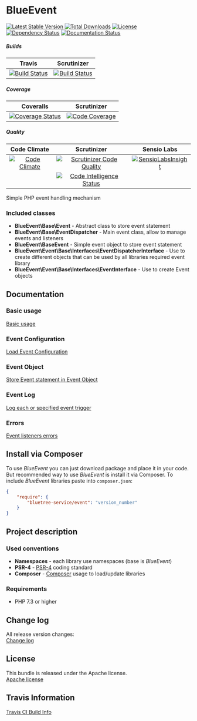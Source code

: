 # BlueEvent

[![Latest Stable Version](https://poser.pugx.org/bluetree-service/event/v/stable.svg)](https://packagist.org/packages/bluetree-service/event)
[![Total Downloads](https://poser.pugx.org/bluetree-service/event/downloads.svg)](https://packagist.org/packages/bluetree-service/event)
[![License](https://poser.pugx.org/bluetree-service/event/license.svg)](https://packagist.org/packages/bluetree-service/event)
[![Dependency Status](https://www.versioneye.com/user/projects/5926da93368b08001772764b/badge.svg?style=flat)](https://www.versioneye.com/user/projects/5926da93368b08001772764b)
[![Documentation Status](https://readthedocs.org/projects/event/badge/?version=latest)](https://readthedocs.org/projects/event/?badge=latest)

##### Builds
| Travis | Scrutinizer |
|:---:|:---:|
| [![Build Status](https://travis-ci.org/bluetree-service/event.svg)](https://travis-ci.org/bluetree-service/event) | [![Build Status](https://scrutinizer-ci.com/g/bluetree-service/event/badges/build.png?b=master)](https://scrutinizer-ci.com/g/bluetree-service/event/build-status/master) |

##### Coverage
| Coveralls | Scrutinizer |
|:---:|:---:|
| [![Coverage Status](https://coveralls.io/repos/github/bluetree-service/event/badge.svg?branch=master)](https://coveralls.io/github/bluetree-service/event?branch=master) | [![Code Coverage](https://scrutinizer-ci.com/g/bluetree-service/event/badges/coverage.png?b=master)](https://scrutinizer-ci.com/g/bluetree-service/event/?branch=master) |

##### Quality
| Code Climate | Scrutinizer | Sensio Labs |
|:---:|:---:|:---:|
| [![Code Climate](https://codeclimate.com/github/bluetree-service/event/badges/gpa.svg)](https://codeclimate.com/github/bluetree-service/event) | [![Scrutinizer Code Quality](https://scrutinizer-ci.com/g/bluetree-service/event/badges/quality-score.png?b=master)](https://scrutinizer-ci.com/g/bluetree-service/event/?branch=master) | [![SensioLabsInsight](https://insight.sensiolabs.com/projects/1487084a-8f8d-4d4e-962d-59f036a67096/mini.png)](https://insight.sensiolabs.com/projects/1487084a-8f8d-4d4e-962d-59f036a67096) |
|  | [![Code Intelligence Status](https://scrutinizer-ci.com/g/bluetree-service/event/badges/code-intelligence.svg?b=master)](https://scrutinizer-ci.com/code-intelligence) |  |


Simple PHP event handling mechanism

### Included classes
* **BlueEvent\Base\Event** - Abstract class to store event statement
* **BlueEvent\Base\EventDispatcher** - Main event class, allow to manage events and listeners
* **BlueEvent\BaseEvent** - Simple event object to store event statement
* **BlueEvent\Event\Base\Interfaces\EventDispatcherInterface** - Use to create different objects that can be used by all libraries required event library
* **BlueEvent\Event\Base\Interfaces\EventInterface** - Use to create Event objects

## Documentation

### Basic usage
[Basic usage](https://github.com/bluetree-service/event/doc/basic_usage.md)

### Event Configuration
[Load Event Configuration](https://github.com/bluetree-service/event/doc/configuration.md)

### Event Object
[Store Event statement in Event Object](https://github.com/bluetree-service/event/doc/event_object.md)

### Event Log
[Log each or specified event trigger](https://github.com/bluetree-service/event/doc/event_log.md)

### Errors
[Event listeners errors](https://github.com/bluetree-service/event/doc/errors.md)

## Install via Composer
To use _BlueEvent_ you can just download package and place it in your code. But recommended
way to use _BlueEvent_ is install it via Composer. To include _BlueEvent_
libraries paste into `composer.json`:

```json
{
    "require": {
        "bluetree-service/event": "version_number"
    }
}
```

## Project description

### Used conventions

* **Namespaces** - each library use namespaces (base is _BlueEvent_)
* **PSR-4** - [PSR-4](http://www.php-fig.org/psr/psr-4/) coding standard
* **Composer** - [Composer](https://getcomposer.org/) usage to load/update libraries

### Requirements

* PHP 7.3 or higher


## Change log
All release version changes:  
[Change log](https://github.com/bluetree-service/event/doc/changelog.md "Change log")

## License
This bundle is released under the Apache license.  
[Apache license](https://github.com/bluetree-service/event/LICENSE "Apache license")

## Travis Information
[Travis CI Build Info](https://travis-ci.org/bluetree-service/event)
